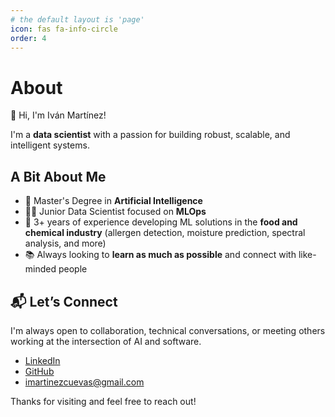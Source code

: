 ```yaml
---
# the default layout is 'page'
icon: fas fa-info-circle
order: 4
---
```


# About

👋 Hi, I'm Iván Martínez!

I'm a **data scientist** with a passion for building robust, scalable, and intelligent systems.

## A Bit About Me

- 🔭 Master's Degree in **Artificial Intelligence**
- 👨‍💻 Junior Data Scientist focused on **MLOps**
- 🧪 3+ years of experience developing ML solutions in the **food and chemical industry** (allergen detection, moisture prediction, spectral analysis, and more)
- 📚 Always looking to **learn as much as possible** and connect with like-minded people

## 📬 Let’s Connect

I'm always open to collaboration, technical conversations, or meeting others working at the intersection of AI and software.

- [LinkedIn](https://www.linkedin.com/in/ivan-martinez-cuevas)
- [GitHub](https://github.com/Imartinezcuevas)
- imartinezcuevas@gmail.com

Thanks for visiting and feel free to reach out!

